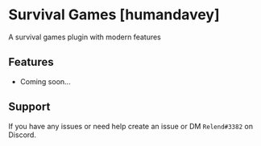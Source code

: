 # Survival Games [humandavey]

A survival games plugin with modern features

## Features

- Coming soon...

## Support

If you have any issues or need help create an issue or DM `Relend#3382` on Discord.
